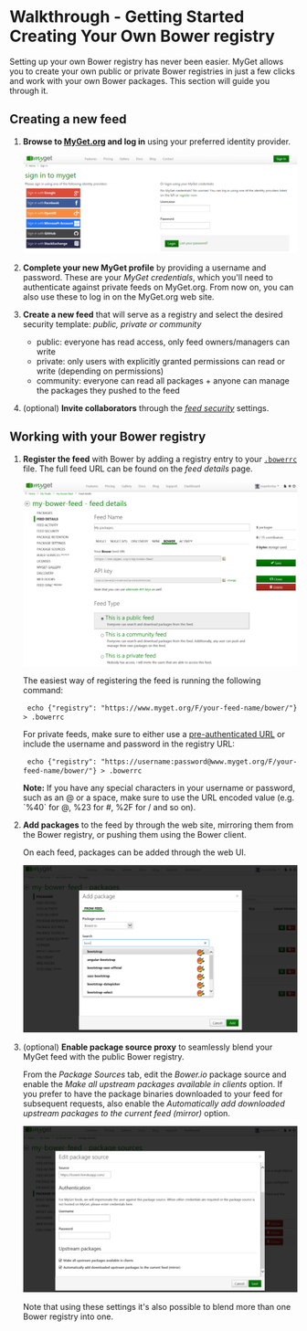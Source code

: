 # Walkthrough - Getting Started Creating Your Own Bower registry

Setting up your own Bower registry has never been easier. MyGet allows you to create your own public or private Bower registries in just a few clicks and work with your own Bower packages. This section will guide you through it.

## Creating a new feed

1. **Browse to [MyGet.org][1] and log in** using your preferred identity provider.

	![Use an existing identity or create a MyGet account from scratch.](Images/authenticate.png)

2. **Complete your new MyGet profile** by providing a username and password. These are your *MyGet credentials*, which you'll need to authenticate against private feeds on MyGet.org. From now on, you can also use these to log in on the MyGet.org web site.

3. **Create a new feed** that will serve as a registry and select the desired security template: *public, private or community*

	* public: everyone has read access, only feed owners/managers can write
	* private: only users with explicitly granted permissions can read or write (depending on permissions)
	* community: everyone can read all packages + anyone can manage the packages they pushed to the feed

4. (optional) **Invite collaborators** through the *[feed security][2]* settings.

## Working with your Bower registry

1. **Register the feed** with Bower by adding a registry entry to your [`.bowerrc`](http://bower.io/docs/config/) file. The full feed URL can be found on the *feed details* page.

	![Bower feed URL on MyGet](Images/bower-feed-details.png)

	The easiest way of registering the feed is running the following command:

		echo {"registry": "https://www.myget.org/F/your-feed-name/bower/"} > .bowerrc

	For private feeds, make sure to either use a [pre-authenticated URL](/docs/reference/feed-endpoints) or include the username and password in the registry URL:

		echo {"registry": "https://username:password@www.myget.org/F/your-feed-name/bower/"} > .bowerrc

	<p class="alert alert-info">
	    <strong>Note:</strong> If you have any special characters in your username or password, such as an @ or a space, make sure to use the URL encoded value (e.g. `%40` for @, %23 for #, %2F for / and so on).
	</p>

2. **Add packages** to the feed by through the web site, mirroring them from the Bower registry, or pushing them using the Bower client.

	On each feed, packages can be added through the web UI.

	![Add package from Bower registry](Images/add-bower-fromfeed.png)

3. (optional) **Enable package source proxy** to seamlessly blend your MyGet feed with the public Bower registry.

	From the *Package Sources* tab, edit the *Bower.io* package source and enable the *Make all upstream packages available in clients* option. If you prefer to have the package binaries downloaded to your feed for subsequent requests, also enable the *Automatically add downloaded upstream packages to the current feed (mirror)* option.

	![Mix your Bower registry with the public Bower registry](Images/proxy-bower-registry.png)

	Note that using these settings it's also possible to blend more than one Bower registry into one.

[1]: http://www.myget.org
[2]: http://docs.myget.org/docs/reference/feed-security
